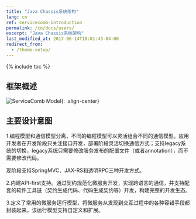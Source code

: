 ```yaml
---
title: "Java Chassis系统架构"
lang: cn
ref: servicecomb-introduction
permalink: /cn/docs/users/
excerpt: "Java Chassis系统架构"
last_modified_at: 2017-06-14T10:01:43-04:00
redirect_from:
  - /theme-setup/
---
```


{% include toc %}
## 框架概述
![ServiceComb Model](/assets/images/servicecomb-models.png){: .align-center}

## 主要设计意图

1.编程模型和通信模型分离，不同的编程模型可以灵活组合不同的通信模型。应用开发者在开发阶段只关注接口开发，部署阶段灵活切换通信方式；支持legacy系统的切换，legacy系统只需要修改服务发布的配置文件（或者annotation），而不需要修改代码。

现阶段支持SpringMVC、JAX-RS和透明RPC三种开发方式。

2.内建API-first支持。通过契约规范化微服务开发，实现跨语言的通信，并支持配套的软件工具链（契约生成代码、代码生成契约等）开发，构建完整的开发生态。

3.定义了常用的微服务运行模型，将微服务从发现到交互过程中的各种容错手段都封装起来。该运行模型支持自定义和扩展。
